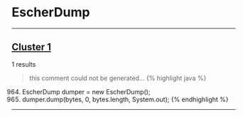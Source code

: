 # EscherDump

***

## [Cluster 1](./1)
1 results
> this comment could not be generated...
{% highlight java %}
964. EscherDump dumper = new EscherDump();
967. dumper.dump(bytes, 0, bytes.length, System.out);
{% endhighlight %}

***

